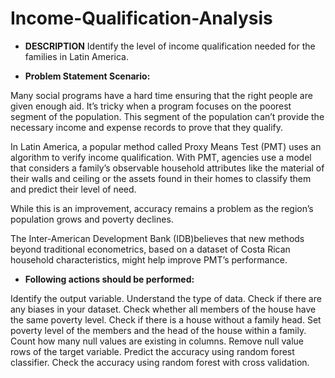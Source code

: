 # **Income-Qualification-Analysis**

- **DESCRIPTION**
Identify the level of income qualification needed for the families in Latin America.

- **Problem Statement Scenario:**

Many social programs have a hard time ensuring that the right people are given enough aid. It’s tricky when a program focuses on the poorest segment of the population. This segment of the population can’t provide the necessary income and expense records to prove that they qualify.

In Latin America, a popular method called Proxy Means Test (PMT) uses an algorithm to verify income qualification. With PMT, agencies use a model that considers a family’s observable household attributes like the material of their walls and ceiling or the assets found in their homes to
classify them and predict their level of need.

While this is an improvement, accuracy remains a problem as the region’s population grows and poverty declines.

The Inter-American Development Bank (IDB)believes that new methods beyond traditional econometrics, based on a dataset of Costa Rican household characteristics, might help improve PMT’s performance.

- **Following actions should be performed:**

Identify the output variable.
Understand the type of data.
Check if there are any biases in your dataset.
Check whether all members of the house have the same poverty level.
Check if there is a house without a family head.
Set poverty level of the members and the head of the house within a family.
Count how many null values are existing in columns.
Remove null value rows of the target variable.
Predict the accuracy using random forest classifier.
Check the accuracy using random forest with cross validation.
